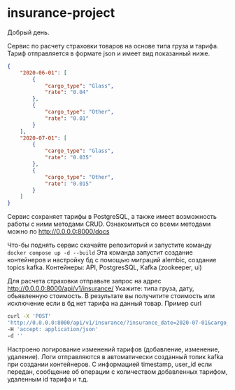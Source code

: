 # insurance-project

Добрый день.

Сервис по расчету страховки товаров на основе типа груза и тарифа.
Тариф отправляется в формате json и имеет вид показанный ниже.

```json 
{
    "2020-06-01": [
        {
            "cargo_type": "Glass",
            "rate": "0.04"
        },
        {
            "cargo_type": "Other",
            "rate": "0.01"
        }
    ],
    "2020-07-01": [
        {
            "cargo_type": "Glass",
            "rate": "0.035"
        },
        {
            "cargo_type": "Other",
            "rate": "0.015"
        }
    ]
} 
```

Сервис сохраняет тарифы в PostgreSQL, а также имеет возможность работы с ними методами CRUD.
Ознакомиться со всеми методами можно по http://0.0.0.0:8000/docs

Что-бы поднять сервис скачайте репозиторий и запустите команду 
```docker compose up -d --build```
Эта команда запустит создание контейнеров и настройку бд с помощью миграций alembic, создание topics kafka.
Контейнеры: API, PostgresSQL, Kafka (zookeeper, ui)

Для расчета страховки отправьте запрос на адрес http://0.0.0.0:8000/api/v1/insurance/
Укажите: типа груза, дату, обьявленную стоимость. В результате вы получитите стоимость или исключение если в бд нет тарифа на данный товар.
Пример curl

```bash 
curl -X 'POST'
'http://0.0.0.0:8000/api/v1/insurance/?insurance_date=2020-07-01&cargo_type=Glass&declared_cost=110.50'
-H 'accept: application/json'
-d '' 
```

Настроено логирование изменений тарифов (добавление, изменение, удаление).
Логи отправляются в автоматически созданный топик kafka при создании контейнеров.
С информацией timestamp, user_id если передан, сообщение об операции с количеством добавленных тарифом, удаленным id тарифа и т.д.
